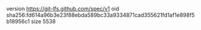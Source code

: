 version https://git-lfs.github.com/spec/v1
oid sha256:fd614a96b3e23f88ebda589bc33a9334871cad355621fd1af1e898f5b18956c1
size 5538
